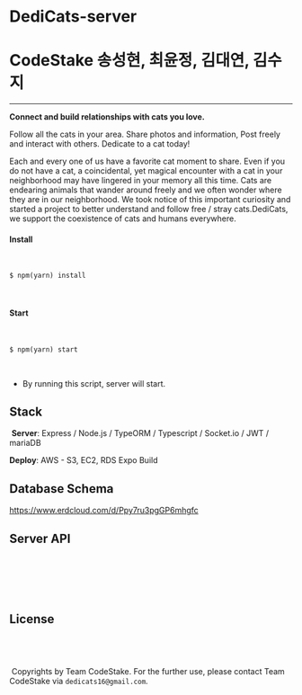 # DediCats-server

# CodeStake 송성현, 최윤정, 김대연, 김수지 
---
**Connect and build relationships with cats you love.**

Follow all the cats in your area. Share photos and information, Post freely and interact with others. Dedicate to a cat today!

Each and every one of us have a favorite cat moment to share. Even if you do not have a cat, a coincidental, yet magical encounter with a cat in your neighborhood may have lingered in your memory all this time. Cats are endearing animals that wander around freely and we often wonder where they are in our neighborhood. We took notice of this important curiosity and started a project to better understand and follow free / stray cats.DediCats, we support the coexistence of cats and humans everywhere.
​
#### Install
​
```
$ npm(yarn) install
```
​
#### Start
​
```
$ npm(yarn) start
```
​
- By running this script, server will start. 
​
## Stack
​
**Server**: Express / Node.js / TypeORM / Typescript / Socket.io / JWT / mariaDB
​

**Deploy**: AWS - S3, EC2, RDS
Expo Build
​
## Database Schema
https://www.erdcloud.com/d/Ppy7ru3pgGP6mhgfc
## Server API
​
---
​
## License
​
---
​
Copyrights by Team CodeStake. For the further use, please contact Team CodeStake via `dedicats16@gmail.com`.
